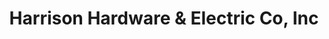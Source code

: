 ---
title: "Harrison Hardware & Electric Co, Inc"
url: /lucama/harrison-hardware-und-electric-co-inc/
shop: Eisenwaren
---